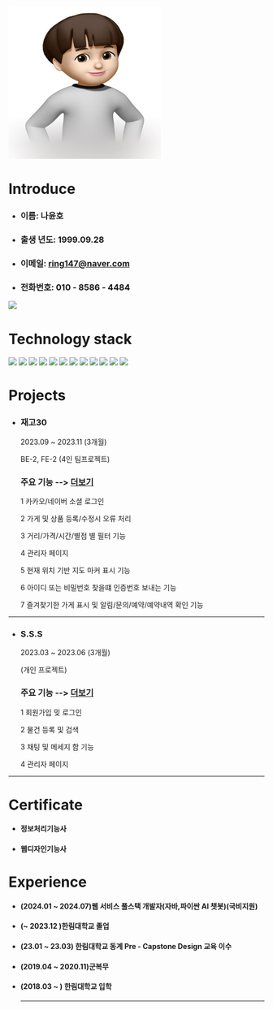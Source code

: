 <img src=image.jpg width=300 height=300>    

# Introduce     
* ### 이름:  나윤호  
* ### 출생 년도:  1999.09.28   
* ### 이메일:  ring147@naver.com    
* ### 전화번호:  010 - 8586 - 4484   

<img src="https://github-readme-stats.vercel.app/api?username=minami-cs&theme=dracula&show_icons=true&hide=stars,issues" />

# Technology stack  
<img src="https://img.shields.io/badge/React-20232A?style=for-the-badge&logo=react&logoColor=61DAFB" /> <img src="https://img.shields.io/badge/JavaScript-F7DF1E?style=for-the-badge&logo=javascript&logoColor=black" />
<img src="https://img.shields.io/badge/Java-ED8B00?style=for-the-badge&logo=java&logoColor=white" /> <img src="https://img.shields.io/badge/Spring-6DB33F?style=for-the-badge&logo=spring&logoColor=white" /> <img src="https://img.shields.io/badge/Spring_Boot-F2F4F9?style=for-the-badge&logo=spring-boot" /> <img src="https://img.shields.io/badge/HTML5-E34F26?style=for-the-badge&logo=html5&logoColor=white" /> <img src="https://img.shields.io/badge/CSS3-1572B6?style=for-the-badge&logo=css3&logoColor=white" /> <img src="https://img.shields.io/badge/jQuery-0769AD?style=for-the-badge&logo=jquery&logoColor=white" /> <img src="https://img.shields.io/badge/Oracle-F80000?style=for-the-badge&logo=oracle&logoColor=white" /> <img src="https://img.shields.io/badge/Python-3776AB?style=for-the-badge&logo=python&logoColor=white" /> <img src="https://img.shields.io/badge/Numpy-777BB4?style=for-the-badge&logo=numpy&logoColor=white" /> <img src="https://img.shields.io/badge/Jupyter-F37626.svg?&style=for-the-badge&logo=Jupyter&logoColor=white" />

# Projects   
* ### 재고30
  2023.09 ~ 2023.11 (3개월)
  
  BE-2, FE-2 (4인 팀프로젝트)
  
  ### 주요 기능  --> [더보기][github1]
  1  카카오/네이버 소셜 로그인
  
  2  가게 및 상품 등록/수정시 오류 처리
     
  3  거리/가격/시간/별점 별 필터 기능
  
  4  관리자 페이지
  
  5  현재 위치 기반 지도 마커 표시 기능
  
  6  아이디 또는 비밀번호 찾을떄 인증번호 보내는 기능
     
  7  즐겨찾기한 가게 표시 및 알림/문의/예약/예약내역 확인 기능
  
---
* ### S.S.S
  2023.03 ~ 2023.06 (3개월)
  
  (개인 프로젝트)
  
  ### 주요 기능  --> [더보기][github2]
  1  회원가입 밎 로그인
    
  2  물건 등록 및 검색
  
  3  채팅 및 메세지 함 기능
  
  4  관리자 페이지   
---

# Certificate   
* #### 정보처리기능사
* #### 웹디자인기능사     

# Experience  
* #### (2024.01 ~ 2024.07)웹 서비스 풀스택 개발자(자바,파이싼 AI 챗봇)(국비지원)
* #### (~ 2023.12 )한림대학교 졸업
* #### (23.01 ~ 23.03) 한림대학교 동계 Pre - Capstone Design 교육 이수
* #### (2019.04 ~ 2020.11)군복무
* #### (2018.03 ~ ) 한림대학교 입학
  ---



 [github1]: https://github.com/nayunho/2023_capston_project
 [github2]: https://github.com/nayunho/2022_share_project_S.S.S
